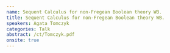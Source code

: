 ```yaml
---
name: Sequent Calculus for non-Fregean Boolean theory WB.
title: Sequent Calculus for non-Fregean Boolean theory WB.
speakers: Agata Tomczyk
categories: Talk
abstract: /ct/Tomczyk.pdf
onsite: true
---
```

